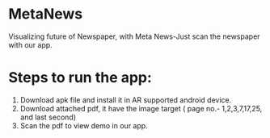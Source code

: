 # MetaNews
 Visualizing future of Newspaper, with Meta News-Just scan the newspaper with our app.
 
# Steps to run the app:
 1. Download apk file and install it in AR supported android device.
 2. Download attached pdf, it have the image target ( page no.- 1,2,3,7,17,25, and last second)
 3. Scan the pdf to view demo in our app.
